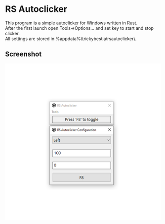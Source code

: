 # RS Autoclicker
This program is a simple autoclicker for Windows written in Rust.  
After the first launch open Tools->Options... and set key to start and stop clicker.  
All settings are stored in %appdata%\trickybestia\rsautoclicker\\.  
## Screenshot
![](screenshot.png)